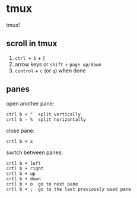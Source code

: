 # tmux

tmux!

## scroll in tmux

1. `ctrl + b` + `[`
2. arrow keys or `shift` + `page up/down`
3. `control` + `c` (or `q`) when done

## panes

open another pane:

```
ctrl b + "  split vertically
crtl b - %  split horizontally
```

close pane:

```
crtl b + x
```

switch between panes:

```
crtl b + left
crtl b + right
crtl b + up
crtl b + down
crtl b + o  go to next pane
crtl b + ;  go to the last previously used pane
```
